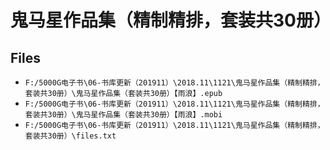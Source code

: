 # 鬼马星作品集（精制精排，套装共30册）

## Files

- `F:/5000G电子书\06-书库更新（201911）\2018.11\1121\鬼马星作品集（精制精排，套装共30册）\鬼马星作品集（套装共30册）【雨浪】.epub`
- `F:/5000G电子书\06-书库更新（201911）\2018.11\1121\鬼马星作品集（精制精排，套装共30册）\鬼马星作品集（套装共30册）【雨浪】.mobi`
- `F:/5000G电子书\06-书库更新（201911）\2018.11\1121\鬼马星作品集（精制精排，套装共30册）\files.txt`
